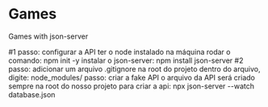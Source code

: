 # Games
Games with json-server

#1 passo: configurar a API
ter o node instalado na máquina
rodar o comando: npm init -y
instalar o json-server: npm install json-server
#2 passo: adicionar um arquivo .gitignore na root do projeto
dentro do arquivo, digite: node_modules/
passo: criar a fake API
o arquivo da API será criado sempre na root do nosso projeto
para criar a api: npx json-server --watch database.json
